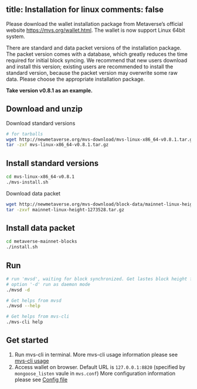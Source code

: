 title: Installation for linux
comments: false
---

Please download the wallet installation package from Metaverse’s official website <https://mvs.org/wallet.html>. The wallet is now support Linux 64bit system.

There are standard and data packet versions of the installation package. The packet version comes with a database, which greatly reduces the time required for initial block syncing. We recommend that new users download and install this version; existing users are recommended to install the standard version, because the packet version may overwrite some raw data. Please choose the appropriate installation package.

**Take version v0.8.1 as an example.**

## Download and unzip
Download standard versions
```bash
# for tarballs
wget http://newmetaverse.org/mvs-download/mvs-linux-x86_64-v0.8.1.tar.gz
tar -zxf mvs-linux-x86_64-v0.8.1.tar.gz
```
## Install standard versions
```bash
cd mvs-linux-x86_64-v0.8.1
./mvs-install.sh
```

Download data packet
```bash
wget http://newmetaverse.org/mvs-download/block-data/mainnet-linux-height-1273528.tar.gz
tar -zxvf mainnet-linux-height-1273528.tar.gz
```

## Install data packet
```bash
cd metaverse-mainnet-blocks
./install.sh
```

## Run
```bash
# run 'mvsd', waiting for block synchronized. Get lastes block height from <https://explorer.mvs.org>.
# option '-d' run as daemon mode
./mvsd -d

# Get helps from mvsd
./mvsd --help

# Get helps from mvs-cli
./mvs-cli help
```

## Get started
1. Run mvs-cli in terminal.
    More mvs-cli usage information please see [mvs-cli usage](command-line.html#mvs-cli-usage)
2. Access wallet on browser.
    Default URL is `127.0.0.1:8820` (specified by `mongoose_listen` vaule in `mvs.conf`)
    More configuration information please see [Config file](config-file.html)
